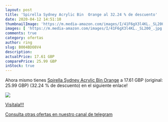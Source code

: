 ```yaml
---
layout: post
title: 'Spirella Sydney Acrylic Bin  Orange al 32.24 % de descuento'
date: 2020-04-12 14:51:10
thumbnailImage: 'https://m.media-amazon.com/images/I/41F6gX3l4KL._SL200_.jpg'
images: [ 'https://m.media-amazon.com/images/I/41F6gX3l4KL._SL200_.jpg' ]
comments: true
category: ofertas
author: ring
slug: B004BDO8V4
description:
actualPrice: 17.61 GBP
comparePrice: 25.99 GBP
inStock: true
---
```


Ahora mismo tienes [Spirella Sydney Acrylic Bin  Orange](https://www.amazon.com/dp/B004BDO8V4/?tag=redken08-20) a 17.61 GBP (original: 25.99 GBP) (32.24 %  de descuento) en el siguiente enlace!

[![](https://m.media-amazon.com/images/I/41F6gX3l4KL._SL200_.jpg)](https://www.amazon.com/dp/B004BDO8V4/?tag=redken08-20)

[Visítala!!!](https://www.amazon.com/dp/B004BDO8V4/?tag=redken08-20)

[Consulta otras ofertas en nuestro canal de telegram](https://t.me/s/ofertas25)
